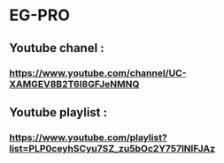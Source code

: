 # EG-PRO

## Youtube chanel :
### https://www.youtube.com/channel/UC-XAMGEV8B2T6I8GFJeNMNQ

## Youtube playlist :
### https://www.youtube.com/playlist?list=PLP0ceyhSCyu7SZ_zu5bOc2Y757lNlFJAz
